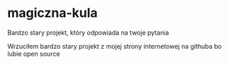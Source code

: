 # magiczna-kula
Bardzo stary projekt, który odpowiada na twoje pytania<br>

Wrzuciłem bardzo stary projekt z mojej strony internetowej na githuba bo lubie open source
